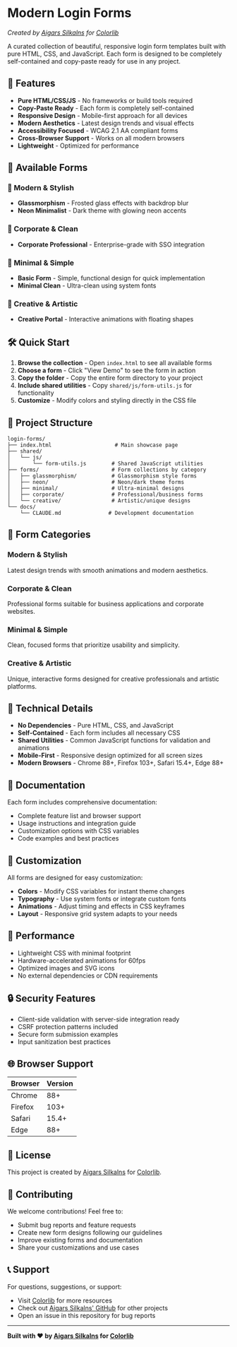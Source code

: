 # Modern Login Forms

*Created by [Aigars Silkalns](https://github.com/puikinsh/) for [Colorlib](https://colorlib.com)*

A curated collection of beautiful, responsive login form templates built with pure HTML, CSS, and JavaScript. Each form is designed to be completely self-contained and copy-paste ready for use in any project.

## 🚀 Features

- **Pure HTML/CSS/JS** - No frameworks or build tools required
- **Copy-Paste Ready** - Each form is completely self-contained
- **Responsive Design** - Mobile-first approach for all devices
- **Modern Aesthetics** - Latest design trends and visual effects
- **Accessibility Focused** - WCAG 2.1 AA compliant forms
- **Cross-Browser Support** - Works on all modern browsers
- **Lightweight** - Optimized for performance

## 📂 Available Forms

### 🎨 Modern & Stylish
- **Glassmorphism** - Frosted glass effects with backdrop blur
- **Neon Minimalist** - Dark theme with glowing neon accents

### 💼 Corporate & Clean  
- **Corporate Professional** - Enterprise-grade with SSO integration

### 🎯 Minimal & Simple
- **Basic Form** - Simple, functional design for quick implementation
- **Minimal Clean** - Ultra-clean using system fonts

### 🎨 Creative & Artistic
- **Creative Portal** - Interactive animations with floating shapes

## 🛠️ Quick Start

1. **Browse the collection** - Open `index.html` to see all available forms
2. **Choose a form** - Click "View Demo" to see the form in action
3. **Copy the folder** - Copy the entire form directory to your project
4. **Include shared utilities** - Copy `shared/js/form-utils.js` for functionality
5. **Customize** - Modify colors and styling directly in the CSS file

## 📁 Project Structure

```
login-forms/
├── index.html                    # Main showcase page
├── shared/
│   └── js/
│       └── form-utils.js        # Shared JavaScript utilities
├── forms/                       # Form collections by category
│   ├── glassmorphism/           # Glassmorphism style forms
│   ├── neon/                    # Neon/dark theme forms
│   ├── minimal/                 # Ultra-minimal designs
│   ├── corporate/               # Professional/business forms
│   └── creative/                # Artistic/unique designs
└── docs/
    └── CLAUDE.md               # Development documentation
```

## 🎯 Form Categories

### Modern & Stylish
Latest design trends with smooth animations and modern aesthetics.

### Corporate & Clean
Professional forms suitable for business applications and corporate websites.

### Minimal & Simple
Clean, focused forms that prioritize usability and simplicity.

### Creative & Artistic
Unique, interactive forms designed for creative professionals and artistic platforms.

## 🔧 Technical Details

- **No Dependencies** - Pure HTML, CSS, and JavaScript
- **Self-Contained** - Each form includes all necessary CSS
- **Shared Utilities** - Common JavaScript functions for validation and animations
- **Mobile-First** - Responsive design optimized for all screen sizes
- **Modern Browsers** - Chrome 88+, Firefox 103+, Safari 15.4+, Edge 88+

## 📖 Documentation

Each form includes comprehensive documentation:
- Complete feature list and browser support
- Usage instructions and integration guide
- Customization options with CSS variables
- Code examples and best practices

## 🎨 Customization

All forms are designed for easy customization:
- **Colors** - Modify CSS variables for instant theme changes
- **Typography** - Use system fonts or integrate custom fonts
- **Animations** - Adjust timing and effects in CSS keyframes
- **Layout** - Responsive grid system adapts to your needs

## 🚀 Performance

- Lightweight CSS with minimal footprint
- Hardware-accelerated animations for 60fps
- Optimized images and SVG icons
- No external dependencies or CDN requirements

## 🔒 Security Features

- Client-side validation with server-side integration ready
- CSRF protection patterns included
- Secure form submission examples
- Input sanitization best practices

## 🌐 Browser Support

| Browser | Version |
|---------|---------|
| Chrome  | 88+     |
| Firefox | 103+    |
| Safari  | 15.4+   |
| Edge    | 88+     |

## 📝 License

This project is created by [Aigars Silkalns](https://github.com/silkalns) for [Colorlib](https://colorlib.com).

## 🤝 Contributing

We welcome contributions! Feel free to:
- Submit bug reports and feature requests
- Create new form designs following our guidelines
- Improve existing forms and documentation
- Share your customizations and use cases

## 📞 Support

For questions, suggestions, or support:
- Visit [Colorlib](https://colorlib.com) for more resources
- Check out [Aigars Silkalns' GitHub](https://github.com/puikinsh/) for other projects
- Open an issue in this repository for bug reports

---

**Built with ❤️ by [Aigars Silkalns](https://github.com/puikinsh/) for [Colorlib](https://colorlib.com)**